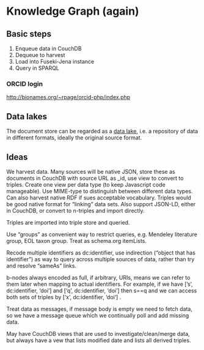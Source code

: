 # Knowledge Graph (again)


## Basic steps

1. Enqueue data in CouchDB
2. Dequeue to harvest
3. Load into Fuseki-Jena instance
4. Query in SPARQL

### ORCID login

http://bionames.org/~rpage/orcid-php/index.php

## Data lakes

The document store can be regarded as a [data lake](https://en.wikipedia.org/wiki/Data_lake), i.e. a repository of data in different formats, ideally the original source format.

## Ideas

We harvest data. Many sources will be native JSON, store these as documents in CouchDB with source URL as _id, use view to convert to triples. Create one view per data type (to keep Javascript code manageable). Use MIME-type to distinguish between different data types. Can also harvest native RDF if sues acceptable vocabulary. Triples would be good native format for “linking” data sets. Also support JSON-LD, either in CouchDB, or convert to n-triples and import directly.

Triples are imported into triple store and queried.

Use “groups” as convenient way to restrict queries, e.g. Mendeley literature group, EOL taxon group. Treat as schema.org itemLists.

Recode multiple identifiers as dc:identifier, use indirection (“object that has identifier”) as way to query across multiple sources of data, rather than try and resolve “sameAs” links. 

b-nodes always encoded as full, if arbitrary, URIs, means we can refer to them later when mapping to actual identifiers. For example, if we have [’s’, dc:identifier, ‘doi’] and [‘q’, dc:identifier, ‘doi’] then s==q and we can access both sets of triples by [‘x’, dc:identifier, ‘doi’] .

Treat data as messages, if message body is empty we need to fetch data, so we have a message queue which we continually poll and add missing data.

May have CouchDB views that are used to investigate/clean/merge data, but always have a vew that lists modified date and lists all derived triples.


